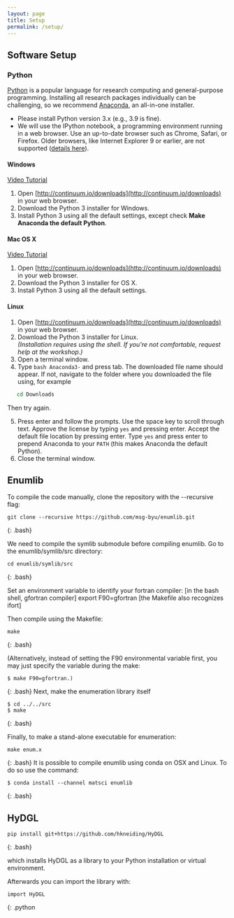 ```yaml
---
layout: page
title: Setup
permalink: /setup/
---
```



## Software Setup

### Python

[Python](http://python.org) is a popular language for research computing and general-purpose programming. Installing all research packages individually can be challenging, so we recommend [Anaconda](https://www.continuum.io/anaconda), an all-in-one installer.

- Please install Python version 3.x (e.g., 3.9 is fine).
- We will use the IPython notebook, a programming environment running in a web browser. Use an up-to-date browser such as Chrome, Safari, or Firefox. Older browsers, like Internet Explorer 9 or earlier, are not supported ([details here](http://ipython.org/ipython-doc/2/install/install.html#browser-compatibility)).

#### Windows

[Video Tutorial](https://www.youtube.com/watch?v=xxQ0mzZ8UvA)

1. Open [http://continuum.io/downloads](http://continuum.io/downloads) in your web browser.
2. Download the Python 3 installer for Windows.
3. Install Python 3 using all the default settings, except check **Make Anaconda the default Python**.

#### Mac OS X

[Video Tutorial](https://www.youtube.com/watch?v=TcSAln46u9U)

1. Open [http://continuum.io/downloads](http://continuum.io/downloads) in your web browser.
2. Download the Python 3 installer for OS X.
3. Install Python 3 using all the default settings.

#### Linux

1. Open [http://continuum.io/downloads](http://continuum.io/downloads) in your web browser.
2. Download the Python 3 installer for Linux.  
   *(Installation requires using the shell. If you're not comfortable, request help at the workshop.)*
3. Open a terminal window.
4. Type `bash Anaconda3-` and press tab. The downloaded file name should appear. If not, navigate to the folder where you downloaded the file using, for example

```bash
   cd Downloads
```
Then try again.

5. Press enter and follow the prompts. Use the space key to scroll through text. Approve the license by typing `yes` and pressing enter. Accept the default file location by pressing enter. Type `yes` and press enter to prepend Anaconda to your `PATH` (this makes Anaconda the default Python).
6. Close the terminal window.


## Enumlib

To compile the code manually, clone the repository with the --recursive flag:
~~~
git clone --recursive https://github.com/msg-byu/enumlib.git
~~~
{: .bash}

We need to compile the symlib submodule before compiling enumlib.
Go to the enumlib/symlib/src directory:

~~~
cd enumlib/symlib/src
~~~
{: .bash}

Set an environment variable to identify your fortran compiler:
[in the bash shell, gfortran compiler]
export F90=gfortran
[the Makefile also recognizes ifort]

Then compile using the Makefile:
~~~
make
~~~
{: .bash}


(Alternatively, instead of setting the F90 environmental variable first, you may just specify the variable during the make: 

~~~
$ make F90=gfortran.)
~~~
{: .bash}
Next, make the enumeration library itself
~~~
$ cd ../../src
$ make
~~~
{: .bash}

Finally, to make a stand-alone executable for enumeration:
~~~
make enum.x
~~~
{: .bash}
It is possible to compile enumlib using conda on OSX and Linux. To do so use the command:

~~~
$ conda install --channel matsci enumlib
~~~
{: .bash}

## HyDGL
~~~
pip install git+https://github.com/hkneiding/HyDGL
~~~
{: .bash}

which installs HyDGL as a library to your Python installation or virtual environment.

Afterwards you can import the library with:
~~~
import HyDGL
~~~
{: .python


